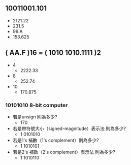 ## 10011001.101
- 2121.22
- 231.5
- 99.A
- 153.625
## ( AA.F )16 = ( 1010 1010.1111 )2
- 4
  - 2222.33
- 8
  - 252.74
- 10
  - 170.875
### 10101010 8-bit computer
- 若是unsign 則為多少?
  - 170
- 若是帶符號大小（signed-magnitude）表示法 則為多少?
  - 1 0101010
- 若是1’s 補數（1’s complement）則為多少?
  - 1 1010101
- 若是2’s 補數（2’s complement）表示法 則為多少? 
  - 1 1010110
